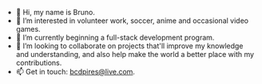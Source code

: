 - 👋 Hi, my name is Bruno.
- 👀 I’m interested in volunteer work, soccer, anime and occasional video games.
- 🌱 I’m currently beginning a full-stack development program.
- 💞️ I’m looking to collaborate on projects that'll improve my knowledge and understanding, and also help make the world a better place with my contributions.
- 📫 Get in touch: bcdpires@live.com.

<!---
bcdpires/bcdpires is a ✨ special ✨ repository because its `README.md` (this file) appears on your GitHub profile.
You can click the Preview link to take a look at your changes.
--->
